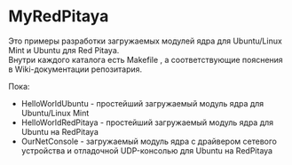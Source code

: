 # MyRedPitaya
  
Это примеры разработки загружаемых модулей ядра для Ubuntu/Linux Mint и Ubuntu для Red Pitaya.  
Внутри каждого каталога есть Makefile , а соответствующие пояснения в Wiki-документации репозитария.  
  
Пока:  
  
* HelloWorldUbuntu - простейший загружаемый модуль ядра для Ubuntu/Linux Mint  
* HelloWorldRedPitaya - простейший загружаемый модуль ядра для Ubuntu на RedPitaya  
* OurNetConsole - загружаемый модуль ядра с драйвером сетевого устройства и отладочной UDP-консолью для Ubuntu на RedPitaya  
  


